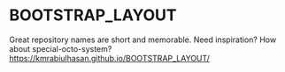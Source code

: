 # BOOTSTRAP_LAYOUT
Great repository names are short and memorable. Need inspiration? How about special-octo-system?
  https://kmrabiulhasan.github.io/BOOTSTRAP_LAYOUT/  
